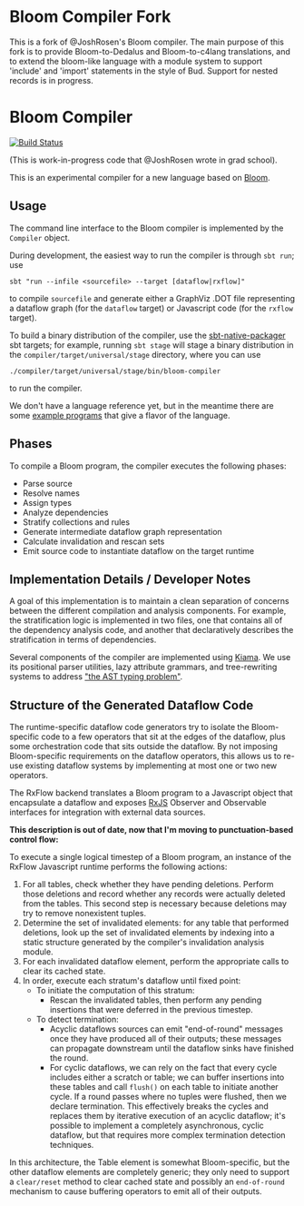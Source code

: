 
# Bloom Compiler Fork

This is a fork of @JoshRosen's Bloom compiler.  The main purpose of this fork is to provide Bloom-to-Dedalus
and Bloom-to-c4lang translations, and to extend the bloom-like language with a module system to support
'include' and 'import' statements in the style of Bud.  Support for nested records is in progress.


# Bloom Compiler

[![Build Status](https://travis-ci.org/JoshRosen/bloom-compiler.svg?branch=master)](https://travis-ci.org/JoshRosen/bloom-compiler)

(This is work-in-progress code that @JoshRosen wrote in grad school).

This is an experimental compiler for a new language based on
[Bloom](http://www.bloom-lang.net/).


## Usage

The command line interface to the Bloom compiler is implemented by the
`Compiler` object.

During development, the easiest way to run the compiler is through `sbt run`;
use

    sbt "run --infile <sourcefile> --target [dataflow|rxflow]"

to compile `sourcefile` and generate either a GraphViz .DOT file representing
a dataflow graph (for the `dataflow` target) or Javascript code (for the
`rxflow` target).


To build a binary distribution of the compiler, use the
[sbt-native-packager](https://github.com/sbt/sbt-native-packager) sbt targets;
for example, running `sbt stage` will stage a binary distribution in the
`compiler/target/universal/stage` directory, where you can use

    ./compiler/target/universal/stage/bin/bloom-compiler

to run the compiler.

We don't have a language reference yet, but in the meantime there are some
[example programs](/compiler/src/test/resources/examples/) that give a flavor
of the language.


## Phases

To compile a Bloom program, the compiler executes the following phases:

- Parse source
- Resolve names
- Assign types
- Analyze dependencies
- Stratify collections and rules
- Generate intermediate dataflow graph representation
- Calculate invalidation and rescan sets
- Emit source code to instantiate dataflow on the target runtime


## Implementation Details / Developer Notes

A goal of this implementation is to maintain a clean separation of concerns
between the different compilation and analysis components.  For example, the
stratification logic is implemented in two files, one that contains all of the
dependency analysis code, and another that declaratively describes the
stratification in terms of dependencies.

Several components of the compiler are implemented using
[Kiama](https://code.google.com/p/kiama/).  We use its positional parser
utilities, lazy attribute grammars, and tree-rewriting systems to address ["the
AST typing problem"](http://lambda-the-ultimate.org/node/4170).


## Structure of the Generated Dataflow Code

The runtime-specific dataflow code generators try to isolate the Bloom-specific
code to a few operators that sit at the edges of the dataflow, plus some
orchestration code that sits outside the dataflow.  By not imposing
Bloom-specific requirements on the dataflow operators, this allows us to re-use
existing dataflow systems by  implementing at most one or two new operators.

The RxFlow backend translates a Bloom program to a Javascript object that
encapsulate a dataflow and exposes
[RxJS](http://reactive-extensions.github.io/RxJS/) Observer and Observable
interfaces for integration with external data sources.

__This description is out of date, now that I'm moving to punctuation-based
control flow:__

To execute a single logical timestep of a Bloom program, an instance of the
RxFlow Javascript runtime performs the following actions:

1. For all tables, check whether they have pending deletions.  Perform those
   deletions and record whether any records were actually deleted from the
   tables.  This second step is necessary because deletions may try to remove
   nonexistent tuples.
3. Determine the set of invalidated elements: for any table that performed
   deletions, look up the set of invalidated elements by indexing into a static
   structure generated by the compiler's invalidation analysis module.
4. For each invalidated dataflow element, perform the appropriate calls to
   clear its cached state.
5. In order, execute each stratum's dataflow until fixed point:
    - To initiate the computation of this stratum:
        - Rescan the invalidated tables, then perform any pending insertions
          that were deferred in the previous timestep.
    - To detect termination:
        - Acyclic dataflows sources can emit "end-of-round" messages once
          they have produced all of their outputs; these messages can propagate
          downstream until the dataflow sinks have finished the round.
        - For cyclic dataflows, we can rely on the fact that every cycle
          includes either a scratch or table; we can buffer insertions into
          these tables and call `flush()` on each table to initiate another
          cycle.  If a round passes where no tuples were flushed, then we
          declare termination.  This effectively breaks the cycles and replaces
          them by iterative execution of an acyclic dataflow; it's possible to
          implement a completely asynchronous, cyclic dataflow, but that
          requires more complex termination detection techniques.

In this architecture, the Table element is somewhat Bloom-specific, but the
other dataflow elements are completely generic; they only need to support
a `clear/reset` method to clear cached state and possibly an `end-of-round`
mechanism to cause buffering operators to emit all of their outputs.

